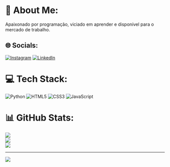 # 💫 About Me:
Apaixonado por programação, viciado em aprender e disponível para o mercado de trabalho.


## 🌐 Socials:
[![Instagram](https://img.shields.io/badge/Instagram-%23E4405F.svg?logo=Instagram&logoColor=white)](https://instagram.com/wellingtonh07) [![LinkedIn](https://img.shields.io/badge/LinkedIn-%230077B5.svg?logo=linkedin&logoColor=white)](https://linkedin.com/in/https://www.linkedin.com/in/wellingtonh/) 

# 💻 Tech Stack:
![Python](https://img.shields.io/badge/python-3670A0?style=for-the-badge&logo=python&logoColor=ffdd54) ![HTML5](https://img.shields.io/badge/html5-%23E34F26.svg?style=for-the-badge&logo=html5&logoColor=white) ![CSS3](https://img.shields.io/badge/css3-%231572B6.svg?style=for-the-badge&logo=css3&logoColor=white) ![JavaScript](https://img.shields.io/badge/javascript-%23323330.svg?style=for-the-badge&logo=javascript&logoColor=%23F7DF1E)
# 📊 GitHub Stats:
![](https://github-readme-stats.vercel.app/api?username=wellingtonh07&theme=react&hide_border=false&include_all_commits=false&count_private=false)<br/>
![](https://github-readme-streak-stats.herokuapp.com/?user=wellingtonh07&theme=react&hide_border=false)<br/>
![](https://github-readme-stats.vercel.app/api/top-langs/?username=wellingtonh07&theme=react&hide_border=false&include_all_commits=false&count_private=false&layout=compact)

---
[![](https://visitcount.itsvg.in/api?id=wellingtonh07&icon=0&color=0)](https://visitcount.itsvg.in)

<!-- Proudly created with GPRM ( https://gprm.itsvg.in ) -->

